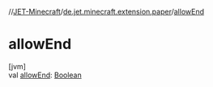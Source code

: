 //[JET-Minecraft](../../index.md)/[de.jet.minecraft.extension.paper](index.md)/[allowEnd](allow-end.md)

# allowEnd

[jvm]\
val [allowEnd](allow-end.md): [Boolean](https://kotlinlang.org/api/latest/jvm/stdlib/kotlin/-boolean/index.html)
